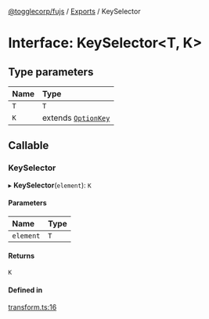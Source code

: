 [@togglecorp/fujs](../README.md) / [Exports](../modules.md) / KeySelector

# Interface: KeySelector<T, K\>

## Type parameters

| Name | Type |
| :------ | :------ |
| `T` | `T` |
| `K` | extends [`OptionKey`](../modules.md#optionkey) |

## Callable

### KeySelector

▸ **KeySelector**(`element`): `K`

#### Parameters

| Name | Type |
| :------ | :------ |
| `element` | `T` |

#### Returns

`K`

#### Defined in

[transform.ts:16](https://github.com/toggle-corp/fujs/blob/397d852/src/transform.ts#L16)
